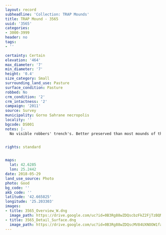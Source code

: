 ```yaml
---
layout: record
subheadline: 'Collection: TRAP Mounds'
title: TRAP Mound - 3565
uuid: '3565'
categories:
- 3000-3999
header: no
tags:
- ''

certainty: Certain
elevation: '464'
max_diameter: '7'
min_diameter: '7'
height: '0.4'
size_category: Small
surrounding_land_use: Pasture
surface_condition: Pasture
robbed: No
crm_condition: '2'
crm_intactness: '2'
campaign: '2011'
source: Survey
municipality: Gorno Sahrane necropolis
locality: ''
bgcode: DS001
notes: |-
  No visible robbers' trench's. Better preserved than most mounds of this side.


rights: standard


maps:
  lat: 42.6285
  lon: 25.2442
date: 2018-05-29
land_use_source: Photo
photo: Good
bg_code: ''
akb_code: ''
latitude: '42.665825'
longitude: '25.203303'
images:
- title: 3565_Overview_W.dng
  image_path: https://drive.google.com/uc?id=0B3Rg88wZDQscbzFkZ2FjTzBQNzQ
- title: 3565_Detail_Surface.dng
  image_path: https://drive.google.com/uc?id=0B3Rg88wZDQscMV84UXNOOW1falE
---
```

